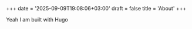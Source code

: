 +++
date = '2025-09-09T19:08:06+03:00'
draft = false
title = 'About'
+++

Yeah I am built with Hugo
